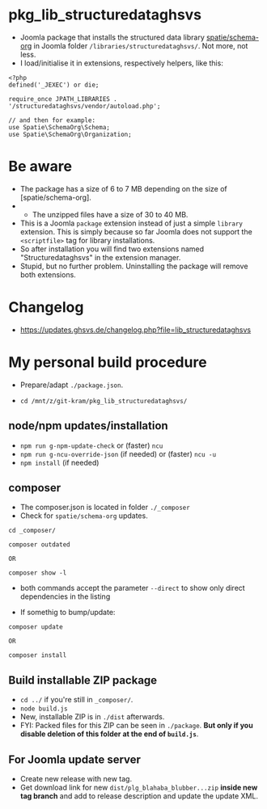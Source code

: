 # pkg_lib_structuredataghsvs
- Joomla package that installs the structured data library [spatie/schema-org](https://github.com/spatie/schema-org) in Joomla folder `/libraries/structuredataghsvs/`. Not more, not less.
- I load/initialise it in extensions, respectively helpers, like this:

```
<?php
defined('_JEXEC') or die;

require_once JPATH_LIBRARIES . '/structuredataghsvs/vendor/autoload.php';

// and then for example:
use Spatie\SchemaOrg\Schema;
use Spatie\SchemaOrg\Organization;

```
# Be aware
- The package has a size of 6 to 7 MB depending on the size of [spatie/schema-org].
- - The unzipped files have a size of 30 to 40 MB.
- This is a Joomla `package` extension instead of just a simple `library` extension. This is simply because so far Joomla does not support the `<scriptfile>` tag for library installations.
- So after installation you will find two extensions named "Structuredataghsvs" in the extension manager.
- Stupid, but no further problem. Uninstalling the package will remove both extensions.

# Changelog
- https://updates.ghsvs.de/changelog.php?file=lib_structuredataghsvs

# My personal build procedure
- Prepare/adapt `./package.json`.

- `cd /mnt/z/git-kram/pkg_lib_structuredataghsvs/`

## node/npm updates/installation
- `npm run g-npm-update-check` or (faster) `ncu`
- `npm run g-ncu-override-json` (if needed) or (faster) `ncu -u`
- `npm install` (if needed)

## composer
- The composer.json is located in folder `./_composer`
- Check for `spatie/schema-org` updates.

```
cd _composer/

composer outdated

OR

composer show -l
```
- both commands accept the parameter `--direct` to show only direct dependencies in the listing

- If somethig to bump/update:

```
composer update

OR

composer install
```

## Build installable ZIP package
- `cd ../` if you're still in `_composer/`.
- `node build.js`
- New, installable ZIP is in `./dist` afterwards.
- FYI: Packed files for this ZIP can be seen in `./package`. **But only if you disable deletion of this folder at the end of `build.js`**.

## For Joomla update server
- Create new release with new tag.
- Get download link for new `dist/plg_blahaba_blubber...zip` **inside new tag branch** and add to release description and update the update XML.
